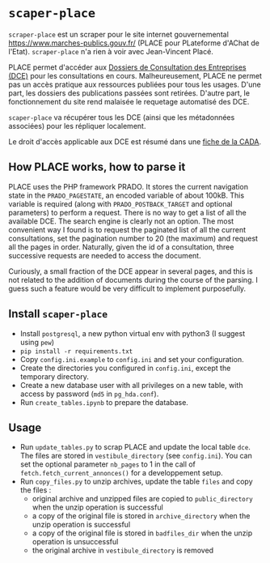 # `scaper-place`

`scraper-place` est un scraper pour le site internet gouvernemental https://www.marches-publics.gouv.fr/ (PLACE pour PLateforme d'AChat de l'Etat). `scraper-place` n'a rien à voir avec Jean-Vincent Placé.

PLACE permet d'accéder aux [Dossiers de Consultation des Entreprises (DCE)](https://fr.wikipedia.org/wiki/Dossier_de_consultation_des_entreprises) pour les consultations en cours. Malheureusement, PLACE ne permet pas un accès pratique aux ressources publiées pour tous les usages. D'une part, les dossiers des publications passées sont retirées. D'autre part, le fonctionnement du site rend malaisée le requetage automatisé des DCE.

`scaper-place` va récupérer tous les DCE (ainsi que les métadonnées associées) pour les répliquer localement.

Le droit d'accès applicable aux DCE est résumé dans une [fiche de la CADA](http://www.cada.fr/marches-publics,6085.html).


## How PLACE works, how to parse it

PLACE uses the PHP framework PRADO. It stores the current navigation state in the `PRADO_PAGESTATE`, an encoded variable of about 100kB. This variable is required (along with `PRADO_POSTBACK_TARGET` and optional parameters) to perform a request. There is no way to get a list of all the available DCE. The search engine is clearly not an option. The most convenient way I found is to request the paginated list of all the current consultations, set the pagination number to 20 (the maximum) and request all the pages in order. Naturally, given the id of a consultation, three successive requests are needed to access the document.

Curiously, a small fraction of the DCE appear in several pages, and this is not related to the addition of documents during the course of the parsing. I guess such a feature would be very difficult to implement purposefully.


## Install `scaper-place`

* Install `postgresql`, a new python virtual env with python3 (I suggest using `pew`)
* `pip install -r requirements.txt`
* Copy `config.ini.example` to `config.ini` and set your configuration.
* Create the directories you configured in `config.ini`, except the temporary directory.
* Create a new database user with all privileges on a new table, with access by password (`md5` in `pg_hda.conf`).
* Run `create_tables.ipynb` to prepare the database.


## Usage

* Run `update_tables.py` to scrap PLACE and update the local table `dce`. The files are stored in `vestibule_directory` (see `config.ini`). You can set the optional parameter `nb_pages` to 1 in the call of `fetch.fetch_current_annonces()` for a developpement setup.
* Run `copy_files.py` to unzip archives, update the table `files` and copy the files :
  * original archive and unzipped files are copied to `public_directory` when the unzip operation is successful
  * a copy of the original file is stored in `archive_directory` when the unzip operation is successful 
  * a copy of the original file is stored in `badfiles_dir` when the unzip operation is unsuccessful
  * the original archive in `vestibule_directory` is removed
